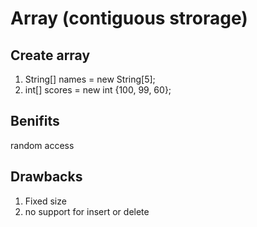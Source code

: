 # Array (contiguous strorage)
## Create array
1) String[] names = new String[5];
2) int[] scores = new int {100, 99, 60};
## Benifits
random access
## Drawbacks
1) Fixed size
2) no support for insert or delete
